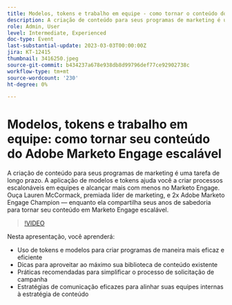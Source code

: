 ```yaml
---
title: Modelos, tokens e trabalho em equipe - como tornar o conteúdo do Adobe Marketo Engage escalável
description: A criação de conteúdo para seus programas de marketing é uma tarefa de longo prazo. A aplicação de modelos e tokens ajuda você a criar processos escalonáveis em equipes e alcançar mais com menos no Marketo Engage. Ouça Lauren McCormack, premiada líder de marketing, e 2x Adobe Marketo Engage Champion — enquanto ela compartilha seus anos de sabedoria para tornar seu conteúdo em Marketo Engage escalável. Nesta apresentação, você aprenderá:- Uso de tokens e modelos para criar programas de maneira mais eficiente e eficaz- Dicas para obter o máximo de sua biblioteca de conteúdo existente- Práticas recomendadas para simplificar seu processo de solicitação de campanha- Estratégias de comunicação eficazes para alinhar suas equipes internas à estratégia de conteúdo
role: Admin, User
level: Intermediate, Experienced
doc-type: Event
last-substantial-update: 2023-03-03T00:00:00Z
jira: KT-12415
thumbnail: 3416250.jpeg
source-git-commit: b434237a678e938db8d99796def77ce92902738c
workflow-type: tm+mt
source-wordcount: '230'
ht-degree: 0%

---
```



# Modelos, tokens e trabalho em equipe: como tornar seu conteúdo do Adobe Marketo Engage escalável

A criação de conteúdo para seus programas de marketing é uma tarefa de longo prazo. A aplicação de modelos e tokens ajuda você a criar processos escalonáveis em equipes e alcançar mais com menos no Marketo Engage. Ouça Lauren McCormack, premiada líder de marketing, e 2x Adobe Marketo Engage Champion — enquanto ela compartilha seus anos de sabedoria para tornar seu conteúdo em Marketo Engage escalável.

>[!VIDEO](https://video.tv.adobe.com/v/3416250/?quality=12&learn=on)

Nesta apresentação, você aprenderá:

- Uso de tokens e modelos para criar programas de maneira mais eficaz e eficiente
- Dicas para aproveitar ao máximo sua biblioteca de conteúdo existente
- Práticas recomendadas para simplificar o processo de solicitação de campanha
- Estratégias de comunicação eficazes para alinhar suas equipes internas à estratégia de conteúdo